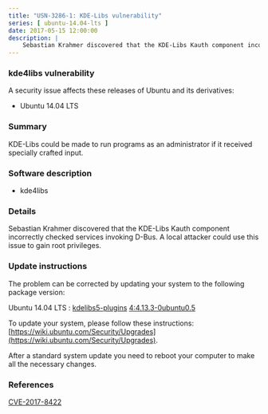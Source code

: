 ```yaml
---
title: "USN-3286-1: KDE-Libs vulnerability"
series: [ ubuntu-14.04-lts ]
date: 2017-05-15 12:00:00
description: |
    Sebastian Krahmer discovered that the KDE-Libs Kauth component incorrectly checked services invoking D-Bus. A local attacker could use this issue to gain root privileges. 
--- 
```

 
### kde4libs vulnerability

A security issue affects these releases of Ubuntu and its derivatives:

* Ubuntu 14.04 LTS

### Summary

KDE-Libs could be made to run programs as an administrator if it received specially crafted input.

### Software description

* kde4libs 

### Details

Sebastian Krahmer discovered that the KDE-Libs Kauth component incorrectly checked services invoking D-Bus. A local attacker could use this issue to gain root privileges. 

### Update instructions

The problem can be corrected by updating your system to the following package version:

Ubuntu 14.04 LTS
 : [kdelibs5-plugins](https://launchpad.net/ubuntu/+source/kde4libs) <span> [4:4.13.3-0ubuntu0.5](https://launchpad.net/ubuntu/+source/kde4libs/4:4.13.3-0ubuntu0.5) </span> 

To update your system, please follow these instructions: [https://wiki.ubuntu.com/Security/Upgrades](https://wiki.ubuntu.com/Security/Upgrades).

After a standard system update you need to reboot your computer to make all the necessary changes. 

### References

 [CVE-2017-8422](http://people.ubuntu.com/~ubuntu-security/cve/CVE-2017-8422)
 
